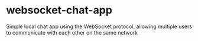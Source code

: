 # websocket-chat-app
Simple local chat app using the WebSocket protocol, allowing multiple users to communicate with each other on the same network
